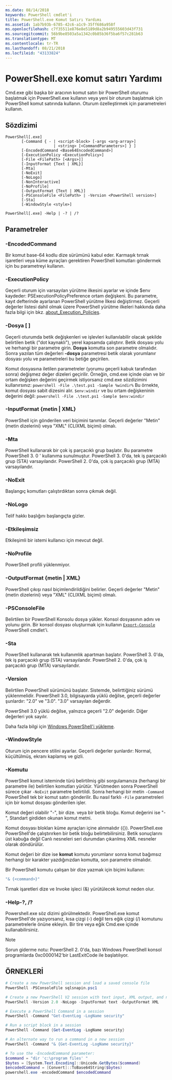 ```yaml
---
ms.date: 08/14/2018
keywords: PowerShell cmdlet'i
title: PowerShell.exe Komut Satırı Yardımı
ms.assetid: 1ab7b93b-6785-42c6-a1c9-35ff686a958f
ms.openlocfilehash: c7f35511e876e8e5189d8a2b949555603d43f731
ms.sourcegitcommit: 56b9be8503a5a1342c0b85b36f5ba6f57c281b63
ms.translationtype: MT
ms.contentlocale: tr-TR
ms.lasthandoff: 08/21/2018
ms.locfileid: "43133824"
---
```

# <a name="powershellexe-command-line-help"></a>PowerShell.exe komut satırı Yardımı

Cmd.exe gibi başka bir aracının komut satırı bir PowerShell oturumu başlatmak için PowerShell.exe kullanın veya yeni bir oturum başlatmak için PowerShell komut satırında kullanın. Oturum özelleştirmek için parametreleri kullanın.

## <a name="syntax"></a>Sözdizimi

```syntax
PowerShell[.exe]
       [-Command { - | <script-block> [-args <arg-array>]
                     | <string> [<CommandParameters>] } ]
       [-EncodedCommand <Base64EncodedCommand>]
       [-ExecutionPolicy <ExecutionPolicy>]
       [-File <FilePath> [<Args>]]
       [-InputFormat {Text | XML}]
       [-Mta]
       [-NoExit]
       [-NoLogo]
       [-NonInteractive]
       [-NoProfile]
       [-OutputFormat {Text | XML}]
       [-PSConsoleFile <FilePath> | -Version <PowerShell version>]
       [-Sta]
       [-WindowStyle <style>]

PowerShell[.exe] -Help | -? | /?
```

## <a name="parameters"></a>Parametreler

### <a name="-encodedcommand-base64encodedcommand"></a>-EncodedCommand <Base64EncodedCommand>

Bir komut base-64 kodlu dize sürümünü kabul eder. Karmaşık tırnak işaretleri veya küme ayraçları gerektiren PowerShell komutları göndermek için bu parametreyi kullanın.

### <a name="-executionpolicy-executionpolicy"></a>-ExecutionPolicy <ExecutionPolicy>

Geçerli oturum için varsayılan yürütme ilkesini ayarlar ve içinde $env kaydeder: PSExecutionPolicyPreference ortam değişkeni. Bu parametre, kayıt defterinde ayarlanan PowerShell yürütme İlkesi değiştirmez. Geçerli değerler listesi dahil olmak üzere PowerShell yürütme ilkeleri hakkında daha fazla bilgi için bkz. [about_Execution_Policies](/powershell/module/microsoft.powershell.core/about/about_execution_policies).

### <a name="-file-filepath-parameters"></a>-Dosya <FilePath> \[ <Parameters>]

Geçerli oturumda betik değişkenleri ve işlevleri kullanılabilir olacak şekilde belirtilen betik ("dot kaynaklı"), yerel kapsamda çalıştırır. Betik dosyası yolu ve herhangi bir parametre girin. **Dosya** komutta son parametre olmalıdır. Sonra yazılan tüm değerleri **-dosya** parametresi betik olarak yorumlanır dosyası yolu ve parametreleri bu betiğe geçirilen.

Komut dosyasına iletilen parametreler (yorumu geçerli kabuk tarafından sonra) değişmez değer dizeleri geçirilir. Örneğin, cmd.exe içinde olan ve bir ortam değişken değerini geçirmek istiyorsanız cmd.exe sözdizimini kullanırsınız: `powershell -File .\test.ps1 -Sample %windir%` Bu örnekte, komut dosyası sabit dizesini alır. `$env:windir` ve bu ortam değişkeninin değerini değil: `powershell -File .\test.ps1 -Sample $env:windir`

### <a name="-inputformat-text--xml"></a>\-InputFormat {metin | XML}

PowerShell için gönderilen veri biçimini tanımlar. Geçerli değerler "Metin" (metin dizelerini) veya "XML" (CLIXML biçimi) olmalı.

### <a name="-mta"></a>-Mta

PowerShell kullanarak bir çok iş parçacıklı grup başlatır. Bu parametre PowerShell 3. 0 ' kullanıma sunulmuştur. PowerShell 3. 0'da, tek iş parçacıklı grup (STA) varsayılandır. PowerShell 2. 0'da, çok iş parçacıklı grup (MTA) varsayılandır.

### <a name="-noexit"></a>-NoExit

Başlangıç komutları çalıştırdıktan sonra çıkmak değil.

### <a name="-nologo"></a>-NoLogo

Telif hakkı başlığını başlangıçta gizler.

### <a name="-noninteractive"></a>-Etkileşimsiz

Etkileşimli bir istemi kullanıcı için mevcut değil.

### <a name="-noprofile"></a>-NoProfile

PowerShell profili yüklenmiyor.

### <a name="-outputformat-text--xml"></a>-OutputFormat {metin | XML}

PowerShell çıkışı nasıl biçimlendirildiğini belirler. Geçerli değerler "Metin" (metin dizelerini) veya "XML" (CLIXML biçimi) olmalı.

### <a name="-psconsolefile-filepath"></a>-PSConsoleFile <FilePath>

Belirtilen bir PowerShell Konsolu dosya yükler. Konsol dosyasının adını ve yolunu girin. Bir konsol dosyası oluşturmak için kullanın [ `Export-Console` ](/powershell/module/Microsoft.PowerShell.Core/Export-Console) PowerShell cmdlet'i.

### <a name="-sta"></a>-Sta

PowerShell kullanarak tek kullanımlık apartman başlatır. PowerShell 3. 0'da, tek iş parçacıklı grup (STA) varsayılandır. PowerShell 2. 0'da, çok iş parçacıklı grup (MTA) varsayılandır.

### <a name="-version-powershell-version"></a>-Version <PowerShell Version>

Belirtilen PowerShell sürümünü başlatır. Sistemde, belirttiğiniz sürümü yüklenmelidir. PowerShell 3.0, bilgisayarda yüklü değilse, geçerli değerler şunlardır: "2.0" ve "3.0". "3.0" varsayılan değerdir.

PowerShell 3.0 yüklü değilse, yalnızca geçerli "2.0" değeridir. Diğer değerleri yok sayılır.

Daha fazla bilgi için [Windows PowerShell'i yükleme](../../setup/installing-windows-powershell.md).

### <a name="-windowstyle-window-style"></a>-WindowStyle <Window style>

Oturum için pencere stilini ayarlar. Geçerli değerler şunlardır: Normal, küçültülmüş, ekranı kaplamış ve gizli.

### <a name="-command"></a>-Komutu

PowerShell komut isteminde türü belirtilmiş gibi sorgulamanıza (herhangi bir parametre ile) belirtilen komutları yürütür. Yürütmeden sonra PowerShell sürece çıkar `-NoExit` parametre belirtildi.
Sonra herhangi bir metin `-Command` PowerShell tek bir komut satırı gönderilir. Bu nasıl farklı `-File` parametreleri için bir komut dosyası gönderilen işler.

Komut değeri olabilir "-", bir dize. veya bir betik bloğu. Komut değerini ise "-", Standart girdiden okunan komut metni.

Komut dosyası blokları küme ayraçları içine alınmalıdır ({}). PowerShell.exe PowerShell'de çalıştırırken bir betik bloğu belirtebilirsiniz. Betik sonuçlarını üst kabuğa değil Canlı nesneleri seri durumdan çıkarılmış XML nesneler olarak döndürülür.

Komut değeri bir dize ise **komut** komutu yorumlanır sonra komut bağımsız herhangi bir karakter yazdığınızdan komutta, son parametre olmalıdır.

Bir PowerShell komutu çalışan bir dize yazmak için biçimi kullanın:

```powershell
"& {<command>}"
```

Tırnak işaretleri dize ve Invoke işleci (&) yürütülecek komut neden olur.

### <a name="-help---"></a>-Help-?, /?

Powershell.exe söz dizimi görülmektedir. PowerShell.exe komut PowerShell'de yazıyorsanız, kısa çizgi (-) değil ters eğik çizgi (/) komutunu parametrelerle önüne ekleyin. Bir tire veya eğik Cmd.exe içinde kullanabilirsiniz.

> [!NOTE]
> Sorun giderme notu: PowerShell 2. 0'da, bazı Windows PowerShell konsol programlarda 0xc0000142'bir LastExitCode ile başlatılıyor.

## <a name="examples"></a>ÖRNEKLERİ

```powershell
# Create a new PowerShell session and load a saved console file
PowerShell -PSConsoleFile sqlsnapin.psc1

# Create a new PowerShell V2 session with text input, XML output, and no logo
PowerShell -Version 2.0 -NoLogo -InputFormat text -OutputFormat XML

# Execute a PowerShell Command in a session
PowerShell -Command "Get-EventLog -LogName security"

# Run a script block in a session
PowerShell -Command {Get-EventLog -LogName security}

# An alternate way to run a command in a new session
PowerShell -Command "& {Get-EventLog -LogName security}"

# To use the -EncodedCommand parameter:
$command = "dir 'c:\program files' "
$bytes = [System.Text.Encoding]::Unicode.GetBytes($command)
$encodedCommand = [Convert]::ToBase64String($bytes)
powershell.exe -encodedCommand $encodedCommand
```

